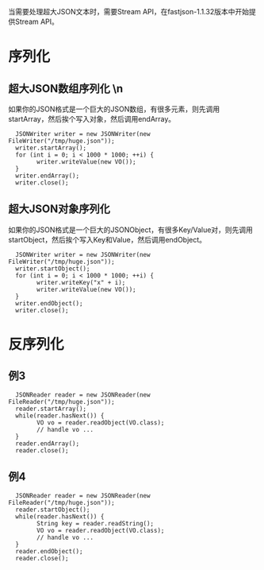 当需要处理超大JSON文本时，需要Stream API，在fastjson-1.1.32版本中开始提供Stream API。

# 序列化
## 超大JSON数组序列化  \n
如果你的JSON格式是一个巨大的JSON数组，有很多元素，则先调用startArray，然后挨个写入对象，然后调用endArray。
      
      JSONWriter writer = new JSONWriter(new FileWriter("/tmp/huge.json"));
      writer.startArray();
      for (int i = 0; i < 1000 * 1000; ++i) {
            writer.writeValue(new VO());
      }
      writer.endArray();
      writer.close();

## 超大JSON对象序列化
如果你的JSON格式是一个巨大的JSONObject，有很多Key/Value对，则先调用startObject，然后挨个写入Key和Value，然后调用endObject。

      JSONWriter writer = new JSONWriter(new FileWriter("/tmp/huge.json"));
      writer.startObject();
      for (int i = 0; i < 1000 * 1000; ++i) {
            writer.writeKey("x" + i);
            writer.writeValue(new VO());
      }
      writer.endObject();
      writer.close();

# 反序列化
## 例3      

      JSONReader reader = new JSONReader(new FileReader("/tmp/huge.json"));
      reader.startArray();
      while(reader.hasNext()) {
            VO vo = reader.readObject(VO.class);
            // handle vo ...
      }
      reader.endArray();
      reader.close();

## 例4

      JSONReader reader = new JSONReader(new FileReader("/tmp/huge.json"));
      reader.startObject();
      while(reader.hasNext()) {
            String key = reader.readString();
            VO vo = reader.readObject(VO.class);
            // handle vo ...
      }
      reader.endObject();
      reader.close();